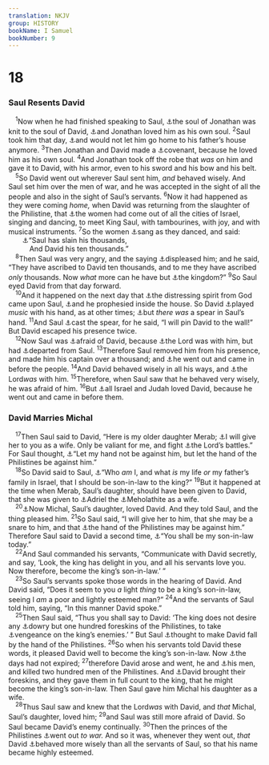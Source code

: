 ```yaml
---
translation: NKJV
group: HISTORY
bookName: I Samuel 
bookNumber: 9
---
```


<div class="title"><h1>18</h1><h3>Saul Resents David</h3></div>
<span class="verse 1sa_18_1"> <sup>1</sup>Now when he had finished speaking to Saul, <a data-toggle="tooltip" data-placement="bottom" title="1 Sam. 17:12">⚓</a>the soul of Jonathan was knit to the soul of David, <a data-toggle="tooltip" data-placement="bottom" title="Gen. 44:30">⚓</a>and Jonathan loved him as his own soul. </span>
<span class="verse 1sa_18_2"><sup>2</sup>Saul took him that day, <a data-toggle="tooltip" data-placement="bottom" title="Deut. 13:6; 1 Sam. 20:17; 2 Sam. 1:26">⚓</a>and would not let him go home to his father’s house anymore. </span>
<span class="verse 1sa_18_3"><sup>3</sup>Then Jonathan and David made a <a data-toggle="tooltip" data-placement="bottom" title="1 Sam. 17:15">⚓</a>covenant, because he loved him as his own soul. </span>
<span class="verse 1sa_18_4"><sup>4</sup>And Jonathan took off the robe that <i>was</i> on him and gave it to David, with his armor, even to his sword and his bow and his belt.<br/></span>
<span class="verse 1sa_18_5"> <sup>5</sup>So David went out wherever Saul sent him, <i>and</i> behaved wisely. And Saul set him over the men of war, and he was accepted in the sight of all the people and also in the sight of Saul’s servants. </span>
<span class="verse 1sa_18_6"><sup>6</sup>Now it had happened as they were coming <i>home,</i> when David was returning from the slaughter of the Philistine, that <a data-toggle="tooltip" data-placement="bottom" title="1 Sam. 20:8–17">⚓</a>the women had come out of all the cities of Israel, singing and dancing, to meet King Saul, with tambourines, with joy, and with musical instruments. </span>
<span class="verse 1sa_18_7"><sup>7</sup>So the women <a data-toggle="tooltip" data-placement="bottom" title="Ex. 15:20, 21; Judg. 11:34; Ps. 68:25; 149:3">⚓</a>sang as they danced, and said:<br/>  <a data-toggle="tooltip" data-placement="bottom" title="Ex. 15:21">⚓</a>“Saul has slain his thousands,<br/>   And David his ten thousands.”<br/></span>
<span class="verse 1sa_18_8"> <sup>8</sup>Then Saul was very angry, and the saying <a data-toggle="tooltip" data-placement="bottom" title="1 Sam. 21:11; 29:5">⚓</a>displeased him; and he said, “They have ascribed to David ten thousands, and to me they have ascribed <i>only</i> thousands. Now <i>what</i> more can he have but <a data-toggle="tooltip" data-placement="bottom" title="Eccl. 4:4">⚓</a>the kingdom?” </span>
<span class="verse 1sa_18_9"><sup>9</sup>So Saul eyed David from that day forward.<br/></span>
<span class="verse 1sa_18_10"> <sup>10</sup>And it happened on the next day that <a data-toggle="tooltip" data-placement="bottom" title="1 Sam. 15:28">⚓</a>the distressing spirit from God came upon Saul, <a data-toggle="tooltip" data-placement="bottom" title="1 Sam. 16:14">⚓</a>and he prophesied inside the house. So David <a data-toggle="tooltip" data-placement="bottom" title="1 Sam. 19:24; 1 Kin. 18:29; Acts 16:16">⚓</a>played <i>music</i> with his hand, as at other times; <a data-toggle="tooltip" data-placement="bottom" title="1 Sam. 16:23">⚓</a>but <i>there</i> <i>was</i> a spear in Saul’s hand. </span>
<span class="verse 1sa_18_11"><sup>11</sup>And Saul <a data-toggle="tooltip" data-placement="bottom" title="1 Sam. 19:9, 10">⚓</a>cast the spear, for he said, “I will pin David to the wall!” But David escaped his presence twice.<br/></span>
<span class="verse 1sa_18_12"> <sup>12</sup>Now Saul was <a data-toggle="tooltip" data-placement="bottom" title="1 Sam. 19:10; 20:33">⚓</a>afraid of David, because <a data-toggle="tooltip" data-placement="bottom" title="1 Sam. 18:15, 29">⚓</a>the Lord was with him, but had <a data-toggle="tooltip" data-placement="bottom" title="1 Sam. 16:13, 18">⚓</a>departed from Saul. </span>
<span class="verse 1sa_18_13"><sup>13</sup>Therefore Saul removed him from his presence, and made him his captain over a thousand; and <a data-toggle="tooltip" data-placement="bottom" title="1 Sam. 16:14; 28:15">⚓</a>he went out and came in before the people. </span>
<span class="verse 1sa_18_14"><sup>14</sup>And David behaved wisely in all his ways, and <a data-toggle="tooltip" data-placement="bottom" title="Num. 27:17; 1 Sam. 18:16; 29:6; 2 Sam. 5:2">⚓</a>the Lord<i>was</i> with him. </span>
<span class="verse 1sa_18_15"><sup>15</sup>Therefore, when Saul saw that he behaved very wisely, he was afraid of him. </span>
<span class="verse 1sa_18_16"><sup>16</sup>But <a data-toggle="tooltip" data-placement="bottom" title="Gen. 39:2, 3, 23; Josh. 6:27; 1 Sam. 16:18">⚓</a>all Israel and Judah loved David, because he went out and came in before them.<br/></span>
<div class="title"><h3>David Marries Michal</h3></div>
<span class="verse 1sa_18_17"> <sup>17</sup>Then Saul said to David, “Here is my older daughter Merab; <a data-toggle="tooltip" data-placement="bottom" title="Num. 27:16, 17; 1 Sam. 18:5; 2 Sam. 5:2; 1 Kin. 3:7">⚓</a>I will give her to you as a wife. Only be valiant for me, and fight <a data-toggle="tooltip" data-placement="bottom" title="1 Sam. 14:49; 17:25">⚓</a>the Lord’s battles.” For Saul thought, <a data-toggle="tooltip" data-placement="bottom" title="Num. 32:20, 27, 29; 1 Sam. 25:28">⚓</a>“Let my hand not be against him, but let the hand of the Philistines be against him.”<br/></span>
<span class="verse 1sa_18_18"> <sup>18</sup>So David said to Saul, <a data-toggle="tooltip" data-placement="bottom" title="1 Sam. 18:21, 25; 2 Sam. 12:9">⚓</a>“Who <i>am</i> I, and what <i>is</i> my life <i>or</i> my father’s family in Israel, that I should be son-in-law to the king?” </span>
<span class="verse 1sa_18_19"><sup>19</sup>But it happened at the time when Merab, Saul’s daughter, should have been given to David, that she was given to <a data-toggle="tooltip" data-placement="bottom" title="1 Sam. 9:21; 18:23; 2 Sam. 7:18">⚓</a>Adriel the <a data-toggle="tooltip" data-placement="bottom" title="2 Sam. 21:8">⚓</a>Meholathite as a wife.<br/></span>
<span class="verse 1sa_18_20"> <sup>20</sup><a data-toggle="tooltip" data-placement="bottom" title="Judg. 7:22; 2 Sam. 21:8; 1 Kin. 19:16">⚓</a>Now Michal, Saul’s daughter, loved David. And they told Saul, and the thing pleased him. </span>
<span class="verse 1sa_18_21"><sup>21</sup>So Saul said, “I will give her to him, that she may be a snare to him, and that <a data-toggle="tooltip" data-placement="bottom" title="1 Sam. 18:28">⚓</a>the hand of the Philistines may be against him.” Therefore Saul said to David a second time, <a data-toggle="tooltip" data-placement="bottom" title="1 Sam. 18:17">⚓</a>“You shall be my son-in-law today.”<br/></span>
<span class="verse 1sa_18_22"> <sup>22</sup>And Saul commanded his servants, “Communicate with David secretly, and say, ‘Look, the king has delight in you, and all his servants love you. Now therefore, become the king’s son-in-law.’ ”<br/></span>
<span class="verse 1sa_18_23"> <sup>23</sup>So Saul’s servants spoke those words in the hearing of David. And David said, “Does it seem to you <i>a</i> light <i>thing</i> to be a king’s son-in-law, seeing I <i>am</i> a poor and lightly esteemed man?” </span>
<span class="verse 1sa_18_24"><sup>24</sup>And the servants of Saul told him, saying, “In this manner David spoke.”<br/></span>
<span class="verse 1sa_18_25"> <sup>25</sup>Then Saul said, “Thus you shall say to David: ‘The king does not desire any <a data-toggle="tooltip" data-placement="bottom" title="1 Sam. 18:26">⚓</a>dowry but one hundred foreskins of the Philistines, to take <a data-toggle="tooltip" data-placement="bottom" title="Gen. 34:12; Ex. 22:17">⚓</a>vengeance on the king’s enemies.’ ” But Saul <a data-toggle="tooltip" data-placement="bottom" title="1 Sam. 14:24">⚓</a>thought to make David fall by the hand of the Philistines. </span>
<span class="verse 1sa_18_26"><sup>26</sup>So when his servants told David these words, it pleased David well to become the king’s son-in-law. Now <a data-toggle="tooltip" data-placement="bottom" title="1 Sam. 18:17">⚓</a>the days had not expired; </span>
<span class="verse 1sa_18_27"><sup>27</sup>therefore David arose and went, he and <a data-toggle="tooltip" data-placement="bottom" title="1 Sam. 18:21">⚓</a>his men, and killed two hundred men of the Philistines. And <a data-toggle="tooltip" data-placement="bottom" title="1 Sam. 18:13">⚓</a>David brought their foreskins, and they gave them in full count to the king, that he might become the king’s son-in-law. Then Saul gave him Michal his daughter as a wife.<br/></span>
<span class="verse 1sa_18_28"> <sup>28</sup>Thus Saul saw and knew that the Lord<i>was</i> with David, and <i>that</i> Michal, Saul’s daughter, loved him; </span>
<span class="verse 1sa_18_29"><sup>29</sup>and Saul was still more afraid of David. So Saul became David’s enemy continually. </span>
<span class="verse 1sa_18_30"><sup>30</sup>Then the princes of the Philistines <a data-toggle="tooltip" data-placement="bottom" title="2 Sam. 3:14">⚓</a>went out <i>to</i> <i>war.</i> And so it was, whenever they went out, <i>that</i> David <a data-toggle="tooltip" data-placement="bottom" title="2 Sam. 11:1">⚓</a>behaved more wisely than all the servants of Saul, so that his name became highly esteemed.<br/></span>
